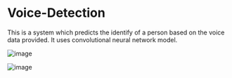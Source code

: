 # Voice-Detection
This is a system which predicts the identify of a person based on the voice data provided. It uses convolutional neural network model.

![image](https://github.com/Tanmayvaity/Voice-Detection/assets/72547713/c21bd5ea-6858-4c3b-8168-139bb35e7ff1)

![image](https://github.com/Tanmayvaity/Voice-Detection/assets/72547713/6771990b-2687-4bc8-84ec-ea2369266848)

